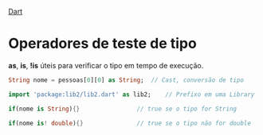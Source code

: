 [Dart](https://github.com/leofds/flutter-class/blob/master/dart/README.md)

# Operadores de teste de tipo

**as**, **is**, **!is** úteis para verificar o tipo em tempo de execução.

```dart
String nome = pessoas[0][0] as String;  // Cast, conversão de tipo

import 'package:lib2/lib2.dart' as lib2;	// Prefixo em uma Library

if(nome is String){}				// true se o tipo for String

if(nome is! double){}				// true se o tipo não for double
```
